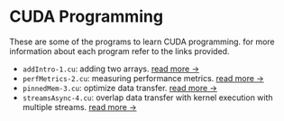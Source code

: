 # CUDA Programming

These are some of the programs to learn CUDA programming. for more information about each program refer to the links provided.

* `addIntro-1.cu`: adding two arrays. [read more ->](https://devblogs.nvidia.com/even-easier-introduction-cuda/)
* `perfMetrics-2.cu`: measuring performance metrics. [read more ->](https://devblogs.nvidia.com/how-implement-performance-metrics-cuda-cc/)
* `pinnedMem-3.cu`: optimize data transfer. [read more ->](https://devblogs.nvidia.com/how-optimize-data-transfers-cuda-cc/)
* `streamsAsync-4.cu`: overlap data transfer with kernel execution with multiple streams. [read more ->](https://devblogs.nvidia.com/how-overlap-data-transfers-cuda-cc/)